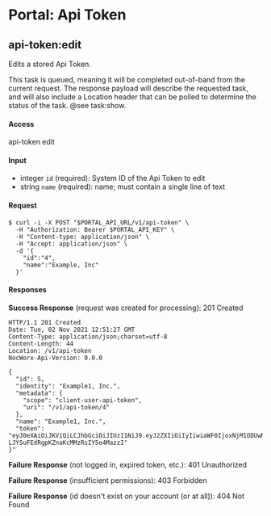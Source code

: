 # Portal: Api Token

## api-token:edit
Edits a stored Api Token.

This task is queued, meaning it will be completed out-of-band from the current request. The response payload will describe the requested task, and will also include a Location header that can be polled to determine the status of the task. @see task:show.

#### Access
api-token edit

#### Input
- integer `id` (required): System ID of the Api Token to edit
- string `name` (required): name; must contain a single line of text

#### Request
```
$ curl -i -X POST "$PORTAL_API_URL/v1/api-token" \
  -H "Authorization: Bearer $PORTAL_API_KEY" \
  -H "Content-type: application/json" \
  -H "Accept: application/json" \
  -d '{
    "id":"4",
    "name":"Example, Inc"
  }'
```

#### Responses
**Success Response** (request was created for processing): 201 Created
```
HTTP/1.1 201 Created
Date: Tue, 02 Nov 2021 12:51:27 GMT
Content-Type: application/json;charset=utf-8
Content-Length: 44
Location: /v1/api-token
NocWorx-Api-Version: 0.0.0

{
  "id": 5,
  "identity": "Example1, Inc.",
  "metadata": {
    "scope": "client-user-api-token",
    "uri": "/v1/api-token/4"
  },
  "name": "Example1, Inc.",
  "token": "eyJ0eXAiOiJKV1QiLCJhbGciOiJIUzI1NiJ9.eyJ2ZXIiOiIyIiwiaWF0IjoxNjM1ODUwMDA3LCJqdGkiOiIzYzAzNjE0NS1iYjE0LTRlZjAtOWIwNy1mN2JkNWU4NDEwYmQiLCJzdWIiOiJ7XCJleHRyYW5ldFwiOntcImNsaWVudFwiOjM4MTE0LFwidXNlclwiOjYxNDIwLFwidG9rZW5faWRcIjo0fX0iLCJhbHYiOjN9._nxUX7XYVX-LJYSuFEdRgpKZnaKcMMzRsIY5o4MazzI"
}"
```

**Failure Response** (not logged in, expired token, etc.): 401 Unauthorized

**Failure Response** (insufficient permissions): 403 Forbidden

**Failure Response** (id doesn't exist on your account (or at all)): 404 Not Found
